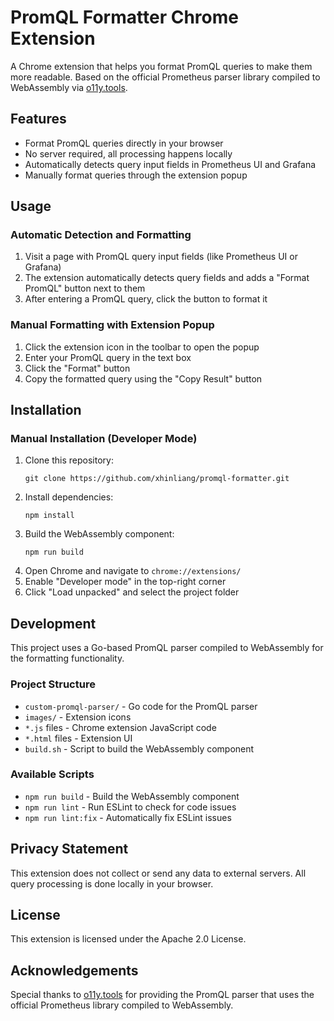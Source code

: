 # PromQL Formatter Chrome Extension

A Chrome extension that helps you format PromQL queries to make them more readable. Based on the official Prometheus parser library compiled to WebAssembly via [o11y.tools](https://o11y.tools/).

## Features

- Format PromQL queries directly in your browser
- No server required, all processing happens locally
- Automatically detects query input fields in Prometheus UI and Grafana
- Manually format queries through the extension popup

## Usage

### Automatic Detection and Formatting

1. Visit a page with PromQL query input fields (like Prometheus UI or Grafana)
2. The extension automatically detects query fields and adds a "Format PromQL" button next to them
3. After entering a PromQL query, click the button to format it

### Manual Formatting with Extension Popup

1. Click the extension icon in the toolbar to open the popup
2. Enter your PromQL query in the text box
3. Click the "Format" button
4. Copy the formatted query using the "Copy Result" button

## Installation

### Manual Installation (Developer Mode)

1. Clone this repository:
   ```
   git clone https://github.com/xhinliang/promql-formatter.git
   ```
2. Install dependencies:
   ```
   npm install
   ```
3. Build the WebAssembly component:
   ```
   npm run build
   ```
4. Open Chrome and navigate to `chrome://extensions/`
5. Enable "Developer mode" in the top-right corner
6. Click "Load unpacked" and select the project folder

## Development

This project uses a Go-based PromQL parser compiled to WebAssembly for the formatting functionality.

### Project Structure

- `custom-promql-parser/` - Go code for the PromQL parser
- `images/` - Extension icons
- `*.js` files - Chrome extension JavaScript code
- `*.html` files - Extension UI
- `build.sh` - Script to build the WebAssembly component

### Available Scripts

- `npm run build` - Build the WebAssembly component
- `npm run lint` - Run ESLint to check for code issues
- `npm run lint:fix` - Automatically fix ESLint issues

## Privacy Statement

This extension does not collect or send any data to external servers. All query processing is done locally in your browser.

## License

This extension is licensed under the Apache 2.0 License.

## Acknowledgements

Special thanks to [o11y.tools](https://o11y.tools/) for providing the PromQL parser that uses the official Prometheus library compiled to WebAssembly.
